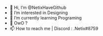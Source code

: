 - 👋 Hi, I’m @NetixHaveGithub
- 👀 I’m interested in Designing 
- 🌱 I’m currently learning Programing
- 💞️ OwO ?
- 📫 How to reach me | Discord : .Netix#8759

<!---
NetixHaveGithub/NetixHaveGithub is a ✨ special ✨ repository because its `README.md` (this file) appears on your GitHub profile.
You can click the Preview link to take a look at your changes.
--->
